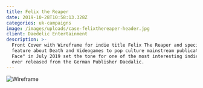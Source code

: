 ```yaml
---
title: Felix the Reaper
date: 2019-10-28T10:58:13.328Z
categories: uk-campaigns
image: /images/uploads/case-felixthereaper-header.jpg
client: Daedelic Entertainment
description: >-
  Front Cover with Wireframe for indie title Felix The Reaper and special
  feature about Death and Videogames to pop culture mainstream publication "The
  Face" in July 2019 set the tone for one of the most interesting indie game
  ever released from the German Publisher Daedalic.
---
```

![Wireframe](/images/uploads/case-felixthereaper-img.jpg "Wireframe")
